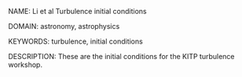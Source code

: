NAME: Li et al Turbulence initial conditions

DOMAIN: astronomy, astrophysics

KEYWORDS: turbulence, initial conditions

DESCRIPTION: These are the initial conditions for the KITP turbulence workshop.
